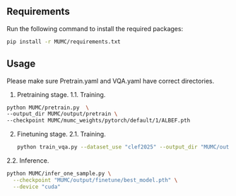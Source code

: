 ## Requirements
Run the following command to install the required packages:
```bash
pip install -r MUMC/requirements.txt
```
## Usage
Please make sure Pretrain.yaml and VQA.yaml have correct directories.
1. Pretraining stage.
1.1. Training.
```bash
python MUMC/pretrain.py  \
--output_dir MUMC/output/pretrain \
--checkpoint MUMC/mumc_weights/pytorch/default/1/ALBEF.pth
```
2. Finetuning stage.
2.1. Training.
   ```bash
   python train_vqa.py --dataset_use "clef2025" --output_dir "MUMC/output/finetune" --checkpoint MUMC/output/pretrain/latest_model.pth
   ```
2.2. Inference.
```bash
python MUMC/infer_one_sample.py \
  --checkpoint "MUMC/output/finetune/best_model.pth" \
  --device "cuda"
```
